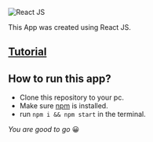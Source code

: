![React JS](https://i.imgur.com/V0DDUZA.png)

This App was created using React JS.
## [Tutorial](https://www.youtube.com/watch?v=khJlrj3Y6Ls "YouTube Tutorial by Javascript Mastery")
## How to run this app?
- Clone this repository to your pc.
- Make sure [npm](https://docs.npmjs.com/downloading-and-installing-node-js-and-npm "How to install nodejs and npm") is installed.
- run `npm i && npm start` in the terminal.

_You are good to go_ 😀


